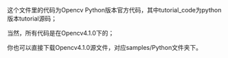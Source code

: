 这个文件里的代码为Opencv Python版本官方代码，其中tutorial_code为python版本tutorial源码；

当然，所有代码是在Opencv4.1.0下的；

你也可以直接下载Opencv4.1.0源文件，对应samples/Python文件夹下。
